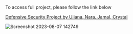 To access full project, please follow the link below

[Defensive Security Project by Uliana, Nara, Jamal, Crystal](https://docs.google.com/presentation/d/1clJbETp8ji8gHweG5BpJs5cWTZMdVSHU1ys0H8kUU8k/edit?usp=sharing)


![Screenshot 2023-08-07 142749](https://github.com/CyberCuriosity8586/ColumbiaUniversity-CyberSecurityBootCamp/assets/105434347/9db655c8-f5ec-4494-9cde-1cb96e5f7b10)

